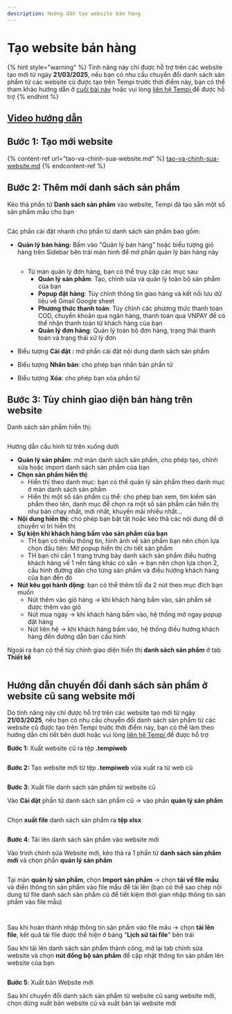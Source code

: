 ```yaml
---
description: Hướng dẫn tạo website bán hàng
---
```


# Tạo website bán hàng

{% hint style="warning" %}
Tính năng này chỉ được hỗ trợ trên các website tạo mới từ ngày **21/03/2025**, nếu bạn có nhu cầu chuyển đổi danh sách sản phẩm từ các website cũ được tạo trên Tempi trước thời điểm này, bạn có thể tham khảo hướng dẫn ở [cuối bài này](tao-website-ban-hang.md#huong-dan-chuyen-doi-danh-sach-san-pham-o-website-cu-sang-website-moi) hoặc vui lòng [liên hệ Tempi](https://m.me/tempi.vn)[ ](https://m.me/tempi.vn)để được hỗ trợ
{% endhint %}

## [Video hướng dẫn](https://www.youtube.com/watch?v=2aTP52y7MS8)

## Bước 1: Tạo mới website

{% content-ref url="tao-va-chinh-sua-website.md" %}
[tao-va-chinh-sua-website.md](tao-va-chinh-sua-website.md)
{% endcontent-ref %}

## Bước 2: Thêm mới danh sách sản phẩm

Kéo thả phần tử **Danh sách sản phẩm** vào website, Tempi đã tạo sẵn một số sản phẩm mẫu cho bạn

<figure><img src="../.gitbook/assets/image (199).png" alt=""><figcaption></figcaption></figure>

Các phần cài đặt nhanh cho phần tử danh sách sản phẩm bao gồm:

*   **Quản lý bán hàng:** Bấm vào "Quản lý bán hàng" hoặc biểu tượng giỏ hàng trên Sidebar bên trái màn hình để mở phần quản lý bán hàng này

    <figure><img src="../.gitbook/assets/image.png" alt=""><figcaption></figcaption></figure>



    * Từ màn quản lý đơn hàng, bạn có thể truy cập các mục sau:
      * **Quản lý sản phẩm**: Tạo, chỉnh sửa và quản lý toàn bộ sản phẩm của bạn
      * **Popup đặt hàng**: Tùy chỉnh thông tin giao hàng và kết nối lưu dữ liệu về Gmail Google sheet
      * **Phương thức thanh toán**: Tùy chỉnh các phương thức thanh toán COD, chuyển khoản qua ngân hàng, thanh toán qua VNPAY để có thể nhận thanh toán từ khách hàng của bạn
      * **Quản lý đơn hàng**: Quản lý toàn bộ đơn hàng, trạng thái thanh toán và trạng thái xử lý đơn
* Biểu tượng **Cài đặt :** mở phần cài đặt nội dung danh sách sản phẩm
* Biểu tượng **Nhân bản**: cho phép bạn nhân bản phần tử
* Biểu tượng **Xóa**: cho phép bạn xóa phần tử

## Bước 3: Tùy chỉnh giao diện bán hàng trên website

Danh sách sản phẩm hiển thị:

<figure><img src="../.gitbook/assets/image (202).png" alt=""><figcaption></figcaption></figure>

Hướng dẫn cấu hình từ trên xuống dưới

* **Quản lý sản phẩm**: mở màn danh sách sản phẩm, cho phép tạo, chỉnh sửa hoặc import danh sách sản phẩm của bạn
* **Chọn sản phẩm hiển thị**:
  * Hiển thị theo danh mục: bạn có thể quản lý sản phẩm theo danh mục ở màn danh sách sản phẩm
  * Hiển thị một số sản phẩm cụ thể: cho phép bạn xem, tìm kiếm sản phẩm theo tên, danh mục để chọn ra một số sản phẩm cần hiển thị như bán chạy nhất, mới nhất, khuyến mãi nhiều nhất...
* **Nội dung hiển thị**: cho phép bạn bật tắt hoặc kéo thả các nội dung để di chuyển vị trí hiển thị
* **Sự kiện khi khách hàng bấm vào sản phẩm của bạn**
  * TH bạn có nhiều thông tin, hình ảnh về sản phẩm bạn nên chọn lựa chọn đầu tiên: Mở popup hiển thị chi tiết sản phẩm
  * TH bạn chỉ cần 1 trang trưng bày danh sách sản phẩm điều hướng khách hàng về 1 nền tảng khác có sẵn -> bạn nên chọn lựa chọn 2, cấu hình đường dãn cho từng sản phẩm và điều hướng khách hàng của bạn đến đó
* **Nút kêu gọi hành động**: bạn có thể thêm tối đa 2 nút theo mục đích bạn muốn
  * Nút thêm vào giỏ hàng -> khi khách hàng bấm vào, sản phẩm sẽ được thêm vào giỏ
  * Nút mua ngay -> khi khách hàng bấm vào, hệ thống mở ngay popup đặt hàng
  * Nút liên hệ -> khi khách hàng bấm vào, hệ thống điều hướng khách hàng đến đường dẫn bạn cấu hình

Ngoài ra bạn có thể tùy chỉnh giao diện hiển thị **danh sách sản phẩm** ở tab **Thiết kế**

<figure><img src="../.gitbook/assets/image (203).png" alt=""><figcaption></figcaption></figure>

## Hướng dẫn chuyển đổi danh sách sản phẩm ở website cũ sang website mới

Do tính năng này chỉ được hỗ trợ trên các website tạo mới từ ngày **21/03/2025**, nếu bạn có nhu cầu chuyển đổi danh sách sản phẩm từ các website cũ được tạo trên Tempi trước thời điểm này, bạn có thể làm theo hướng dẫn chi tiết bên dưới hoặc vui lòng [liên hệ Tempi](https://m.me/tempi.vn)[ ](https://m.me/tempi.vn)để được hỗ trợ

**Bước 1:** Xuất website cũ ra tệp **.tempiweb**

<figure><img src="../.gitbook/assets/image (205).png" alt=""><figcaption></figcaption></figure>

**Bước 2:** Tạo website mới từ tệp **.tempiweb** vừa xuất ra từ web cũ

<figure><img src="../.gitbook/assets/image (206).png" alt=""><figcaption></figcaption></figure>

**Bước 3**: Xuất file danh sách sản phẩm từ website cũ

Vào **Cài đặt** phần tử danh sách sản phẩm cũ -> vào phần **quản lý sản phẩm**

<figure><img src="../.gitbook/assets/image (209).png" alt=""><figcaption></figcaption></figure>

Chọn **xuất file** danh sách sản phẩm ra **tệp xlsx**&#x20;

<figure><img src="../.gitbook/assets/image (210).png" alt=""><figcaption></figcaption></figure>

**Bước 4**: Tải lên danh sách sản phẩm vào website mới

Vào trình chỉnh sửa Website mới, kéo thả ra 1 phần tử **danh sách sản phẩm mới** và chọn phần **quản lý sản phẩm**

<figure><img src="../.gitbook/assets/image (211).png" alt=""><figcaption></figcaption></figure>

Tại màn **quản lý sản phẩm**, chọn **Import sản phẩm** -> chọn **tải về file mẫu** và điền thông tin sản phẩm vào file mẫu để tải lên (bạn có thể sao chép nội dung từ file danh sách sản phẩm cũ để tiết kiệm thời gian nhập thông tin sản phẩm vào file mẫu)

<figure><img src="../.gitbook/assets/image (212).png" alt=""><figcaption></figcaption></figure>

<figure><img src="../.gitbook/assets/image (213).png" alt=""><figcaption></figcaption></figure>

Sau khi hoàn thành nhập thông tin sản phẩm vào file mãu -> chọn **tải lên file**, kết quả tải file được thể hiện ở bảng "**Lịch sử tải file**" bên trái

Sau khi tải lên danh sách sản phẩm thành công, mở lại tab chỉnh sửa website và chọn **nút đồng bộ sản phẩm** để cập nhật thông tin sản phẩm lên website của bạn

<figure><img src="../.gitbook/assets/image (214).png" alt=""><figcaption></figcaption></figure>

**Bước 5**: Xuất bản Website mới

Sau khi chuyển đổi danh sách sản phẩm từ website cũ sang website mới, chọn dừng xuất bản website cũ và xuất bản lại website mới
